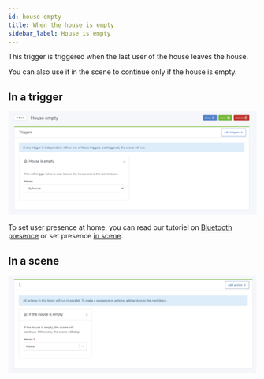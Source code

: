 ```yaml
---
id: house-empty
title: When the house is empty
sidebar_label: House is empty
---
```


This trigger is triggered when the last user of the house leaves the house.

You can also use it in the scene to continue only if the house is empty.

## In a trigger

![House is empty](../../static/img/docs/en/scenes/house-empty/house-empty.png)

To set user presence at home, you can read our tutoriel on [Bluetooth presence](/docs/integrations/bluetooth) or set presence [in scene](/docs/scenes/user-presence).

## In a scene

![House is empty condition](../../static/img/docs/en/scenes/house-empty/house-empty-condition.jpg)

